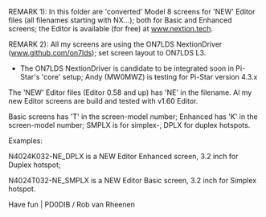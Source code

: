 REMARK 1):  In this folder are 'converted' Model 8 screens for 'NEW' Editor files (all filenames starting with NX...); both for Basic and Enhanced screens;
the Editor is available (for free) at www.nextion.tech.

REMARK 2):  All my screens are using the ON7LDS NextionDriver (www.github.com/on7lds); set screen layout to ON7LDS L3.

* The ON7LDS NextionDriver is candidate to be integrated soon in Pi-Star's 'core' setup; Andy (MW0MWZ) is testing for Pi-Star version 4.3.x

The 'NEW' Editor files (Editor 0.58 and up) has 'NE' in the filename. Al my new Editor screens are build and tested with v1.60 Editor.

Basic screens has 'T' in the screen-model number; Enhanced has 'K' in the screen-model number; SMPLX is for simplex-, DPLX for duplex hotspots.

Examples:

N4024K032-NE_DPLX is a NEW Editor Enhanced screen, 3.2 inch for Duplex hotspot;

N4024T032-NE_SMPLX is a NEW Editor Basic screen, 3.2 inch for Simplex hotspot.

Have fun | PD0DIB / Rob van Rheenen
